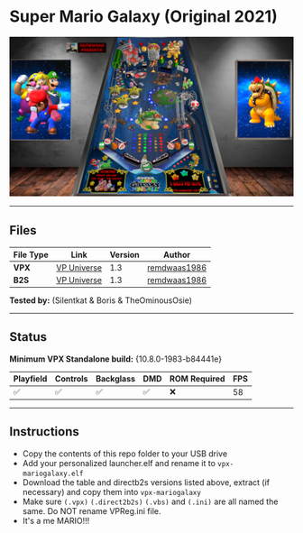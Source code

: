 # Super Mario Galaxy (Original 2021)

![Table Preview](/images/vpx-mariogalaxy-preview.png)

---

## Files
| File Type | Link | Version | Author | 
|-----------|--------|----------|--------------|
| **VPX** | [VP Universe](https://vpuniverse.com/files/file/8403-super-mario-galaxy-pinball/) | 1.3 | [remdwaas1986](https://vpuniverse.com/profile/28048-remdwaas1986/) |
| **B2S** | [VP Universe](https://vpuniverse.com/files/file/8403-super-mario-galaxy-pinball/) | 1.3 | [remdwaas1986](https://vpuniverse.com/profile/28048-remdwaas1986/) |


**Tested by:** (Silentkat & Boris & TheOminousOsie)

---

## Status 
**Minimum VPX Standalone build:** {10.8.0-1983-b84441e}

| Playfield | Controls | Backglass | DMD | ROM Required | FPS | 
|-----------|----------|-----------|-----|--------------|-----|
| :white_check_mark: | :white_check_mark: | :white_check_mark: | :white_check_mark: | :x: | 58 |

---

## Instructions

- Copy the contents of this repo folder to your USB drive
- Add your personalized launcher.elf and rename it to `vpx-mariogalaxy.elf`
- Download the table and directb2s versions listed above, extract (if necessary) and copy them into `vpx-mariogalaxy`
- Make sure `(.vpx)` `(.direct2b2s)` `(.vbs)` and `(.ini)` are all named the same. Do NOT rename VPReg.ini file.
- It's a me MARIO!!!
